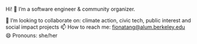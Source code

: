 Hi! 👋 I’m a software engineer & community organizer.

💬 I’m looking to collaborate on: climate action, civic tech, public interest and social impact projects
📫 How to reach me: fionatang@alum.berkeley.edu\
😄 Pronouns: she/her
